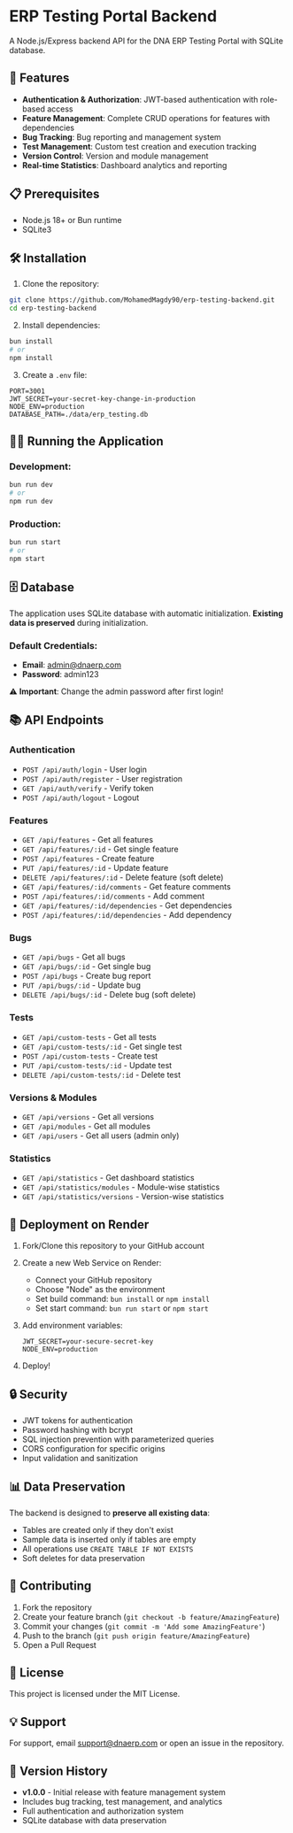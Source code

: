 # ERP Testing Portal Backend

A Node.js/Express backend API for the DNA ERP Testing Portal with SQLite database.

## 🚀 Features

- **Authentication & Authorization**: JWT-based authentication with role-based access
- **Feature Management**: Complete CRUD operations for features with dependencies
- **Bug Tracking**: Bug reporting and management system
- **Test Management**: Custom test creation and execution tracking
- **Version Control**: Version and module management
- **Real-time Statistics**: Dashboard analytics and reporting

## 📋 Prerequisites

- Node.js 18+ or Bun runtime
- SQLite3

## 🛠️ Installation

1. Clone the repository:
```bash
git clone https://github.com/MohamedMagdy90/erp-testing-backend.git
cd erp-testing-backend
```

2. Install dependencies:
```bash
bun install
# or
npm install
```

3. Create a `.env` file:
```env
PORT=3001
JWT_SECRET=your-secret-key-change-in-production
NODE_ENV=production
DATABASE_PATH=./data/erp_testing.db
```

## 🏃‍♂️ Running the Application

### Development:
```bash
bun run dev
# or
npm run dev
```

### Production:
```bash
bun run start
# or
npm start
```

## 🗄️ Database

The application uses SQLite database with automatic initialization. **Existing data is preserved** during initialization.

### Default Credentials:
- **Email**: admin@dnaerp.com
- **Password**: admin123

⚠️ **Important**: Change the admin password after first login!

## 📚 API Endpoints

### Authentication
- `POST /api/auth/login` - User login
- `POST /api/auth/register` - User registration
- `GET /api/auth/verify` - Verify token
- `POST /api/auth/logout` - Logout

### Features
- `GET /api/features` - Get all features
- `GET /api/features/:id` - Get single feature
- `POST /api/features` - Create feature
- `PUT /api/features/:id` - Update feature
- `DELETE /api/features/:id` - Delete feature (soft delete)
- `GET /api/features/:id/comments` - Get feature comments
- `POST /api/features/:id/comments` - Add comment
- `GET /api/features/:id/dependencies` - Get dependencies
- `POST /api/features/:id/dependencies` - Add dependency

### Bugs
- `GET /api/bugs` - Get all bugs
- `GET /api/bugs/:id` - Get single bug
- `POST /api/bugs` - Create bug report
- `PUT /api/bugs/:id` - Update bug
- `DELETE /api/bugs/:id` - Delete bug (soft delete)

### Tests
- `GET /api/custom-tests` - Get all tests
- `GET /api/custom-tests/:id` - Get single test
- `POST /api/custom-tests` - Create test
- `PUT /api/custom-tests/:id` - Update test
- `DELETE /api/custom-tests/:id` - Delete test

### Versions & Modules
- `GET /api/versions` - Get all versions
- `GET /api/modules` - Get all modules
- `GET /api/users` - Get all users (admin only)

### Statistics
- `GET /api/statistics` - Get dashboard statistics
- `GET /api/statistics/modules` - Module-wise statistics
- `GET /api/statistics/versions` - Version-wise statistics

## 🚀 Deployment on Render

1. Fork/Clone this repository to your GitHub account

2. Create a new Web Service on Render:
   - Connect your GitHub repository
   - Choose "Node" as the environment
   - Set build command: `bun install` or `npm install`
   - Set start command: `bun run start` or `npm start`

3. Add environment variables:
   ```
   JWT_SECRET=your-secure-secret-key
   NODE_ENV=production
   ```

4. Deploy!

## 🔒 Security

- JWT tokens for authentication
- Password hashing with bcrypt
- SQL injection prevention with parameterized queries
- CORS configuration for specific origins
- Input validation and sanitization

## 📊 Data Preservation

The backend is designed to **preserve all existing data**:
- Tables are created only if they don't exist
- Sample data is inserted only if tables are empty
- All operations use `CREATE TABLE IF NOT EXISTS`
- Soft deletes for data preservation

## 🤝 Contributing

1. Fork the repository
2. Create your feature branch (`git checkout -b feature/AmazingFeature`)
3. Commit your changes (`git commit -m 'Add some AmazingFeature'`)
4. Push to the branch (`git push origin feature/AmazingFeature`)
5. Open a Pull Request

## 📝 License

This project is licensed under the MIT License.

## 💡 Support

For support, email support@dnaerp.com or open an issue in the repository.

## 🔄 Version History

- **v1.0.0** - Initial release with feature management system
- Includes bug tracking, test management, and analytics
- Full authentication and authorization system
- SQLite database with data preservation

